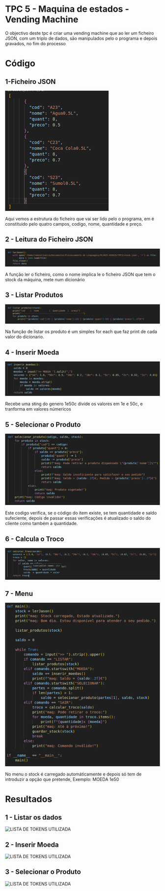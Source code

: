 # TPC 5 - Maquina de estados -Vending Machine

O objectivo deste tpc é criar uma vending machine que ao ler um ficheiro JSON, com um triplo de dados, são manipulados pelo o programa e depois gravados, no fim do processo

# Código

## 1-Ficheiro JSON

![LISTA DE TOKENS UTILIZADA](https://github.com/rubCoder/PL2025-A93625/blob/main/img/tpc5_014.png)

Aqui vemos a estrutura do ficheiro que vai ser lido pelo o programa, em é constituido pelo quatro campos, codigo, nome, quantidade e preço.


## 2 - Leitura do Ficheiro JSON

![LISTA DE TOKENS UTILIZADA](https://github.com/rubCoder/PL2025-A93625/blob/main/img/tpc5_011.png)

A função ler o ficheiro, como o nome implica le o ficheiro JSON que tem o stock da máquina, mete num dicionário

## 3 - Listar Produtos

![LISTA DE TOKENS UTILIZADA](https://github.com/rubCoder/PL2025-A93625/blob/main/img/tpc5_012.png)

Na função de listar os produto é um simples for each que faz print de cada valor do dicionario.


## 4 - Inserir Moeda
![LISTA DE TOKENS UTILIZADA](https://github.com/rubCoder/PL2025-A93625/blob/main/img/tpc5_013.png)

Recebe uma sting do genero 1e50c divide os valores em 1e e 50c, e tranforma em valores númericos

## 5 - Selecionar o Produto

![LISTA DE TOKENS UTILIZADA](https://github.com/rubCoder/PL2025-A93625/blob/main/img/tpc5_015.png)

Este codigo verifica, se o código do item existe, se tem quantidade e saldo sufeciente, depois de passar essas verificações
é atualizado o saldo do cliente como também a quantidade.

## 6 - Calcula o Troco

![LISTA DE TOKENS UTILIZADA](https://github.com/rubCoder/PL2025-A93625/blob/main/img/tpc5_016.png)


## 7 - Menu
![LISTA DE TOKENS UTILIZADA](https://github.com/rubCoder/PL2025-A93625/blob/main/img/tpc5_017.png)

No menu o stock é carregado automáticamente e depois só tem de introduzir a opção que pretende, Exemplo: MOEDA 1e50

# Resultados

## 1 - Listar os dados

![LISTA DE TOKENS UTILIZADA](https://github.com/rubCoder/PL2025-A93625/blob/main/img/tpc5_018.png)

## 2 - Inserir Moeda

![LISTA DE TOKENS UTILIZADA](https://github.com/rubCoder/PL2025-A93625/blob/main/img/tpc5_019.png)

## 3 - Selecionar o Produto

![LISTA DE TOKENS UTILIZADA](https://github.com/rubCoder/PL2025-A93625/blob/main/img/tpc5_020.png)
